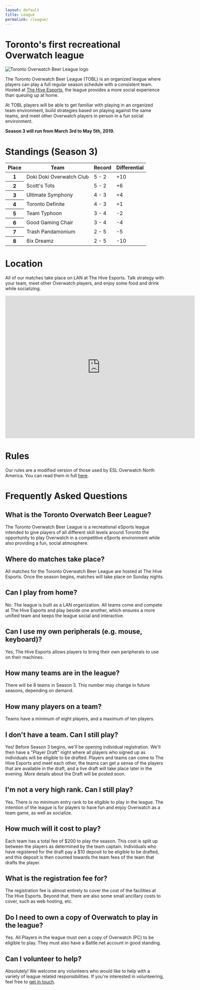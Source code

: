```yaml
---
layout: default
title: League
permalink: /league/
---
```


<div class="container">
  
  <div class="row justify-content-center page-section-no-line">
    <div class="col-12 col-md-10 col-xl-8">
      <h1 class="text-center">Toronto's first recreational Overwatch league</h1>
      <div>
        <img src="{{ site.baseurl }}/images/tobl_logo_v2.jpg" class="img-responsive img-logo" alt="Toronto Overwatch Beer League logo">
      </div>
      <p>The Toronto Overwatch Beer League (TOBL) is an organized league where players can play a full regular season schedule with a consistent team. Hosted at <a href="https://www.facebook.com/thehiveesports/">The Hive Esports</a>, the league provides a more social experience than queuing up at home.</p>
      <p>At TOBL players will be able to get familiar with playing in an organized team environment, build strategies based on playing against the same teams, and meet other Overwatch players in person in a fun social environment.</p>
      <p><strong>Season 3 will run from March 3rd to May 5th, 2019.</strong></p>
    </div>
  </div>

  <div class="row justify-content-center page-section-no-line">
    <div class="col-12 col-md-10 col-xl-8">
      <h1>Standings (Season 3)</h1>
      <table class="table">
        <thead>
          <th scope="col">Place</th>
          <th scope="col">Team</th>
          <th scope="col">Record</th>
          <th scope="col">Differential</th>
        </thead>
        <tbody>
          <tr>
            <th scope="row">1</th>
            <td>Doki Doki Overwatch Club</td>
            <td>5 - 2</td>
            <td>+10</td>
          </tr>
          <tr>
            <th scope="row">2</th>
            <td>Scott's Tots</td>
            <td>5 - 2</td>
            <td>+6</td>
          </tr>
          <tr>
            <th scope="row">3</th>
            <td>Ultimate Symphony</td>
            <td>4 - 3</td>
            <td>+4</td>
          </tr>
          <tr>
            <th scope="row">4</th>
            <td>Toronto Definite</td>
            <td>4 - 3</td>
            <td>+1</td>
          </tr>
          <tr>
            <th scope="row">5</th>
            <td>Team Typhoon</td>
            <td>3 - 4</td>
            <td>-2</td>
          </tr>
          <tr>
            <th scope="row">6</th>
            <td>Good Gaming Chair</td>
            <td>3 - 4</td>
            <td>-4</td>
          </tr>
          <tr>
            <th scope="row">7</th>
            <td>Trash Pandamonium</td>
            <td>2 - 5</td>
            <td>-5</td>
          </tr>
          <tr>
            <th scope="row">8</th>
            <td>6ix Dreamz</td>
            <td>2 - 5</td>
            <td>-10</td>
          </tr> 
        </tbody>
      </table>
    </div>
  </div>    
  
  <div class="row justify-content-center page-section-no-line">
    <div class="col-12 col-md-10 col-xl-8">
      <h1>Location</h1>
      <p>All of our matches take place on LAN at The Hive Esports. Talk strategy with your team, meet other Overwatch players, and enjoy some food and drink while socializing.</p>
      <div class="map-responsive">
        <iframe
  width="600"
  height="450"
  frameborder="0" style="border:0"
  src="https://www.google.com/maps/embed?pb=!1m18!1m12!1m3!1d2885.1084227746137!2d-79.39813908425393!3d43.68750927912014!2m3!1f0!2f0!3f0!3m2!1i1024!2i768!4f13.1!3m3!1m2!1s0x882b335b46a62d57%3A0x7299f91389e798f8!2sThe+Hive!5e0!3m2!1sen!2sca!4v1534813943290" allowfullscreen>
</iframe>
      </div>
    </div>
  </div>
  
  <div class="row justify-content-center page-section-no-line">
    <div class="col-12 col-md-10 col-xl-8">
      <h1>Rules</h1>
      <p>Our rules are a modified version of those used by ESL Overwatch North America. You can read them in full <a href="{{ site.baseurl }}/rules">here</a>.</p>
    </div>
  </div>
  
  <div class="row justify-content-center page-section-no-line">
    <div class="col-12 col-md-10 col-xl-8">
      <h1>Frequently Asked Questions</h1>
      <h2>What is the Toronto Overwatch Beer League?</h2>
      <p>The Toronto Overwatch Beer League is a recreational eSports league intended to give players of all different skill levels around Toronto the opportunity to play Overwatch in a competitive eSports environment while also providing a fun, social atmosphere.</p>
      <h2>Where do matches take place?</h2>
      <p>All matches for the Toronto Overwatch Beer League are hosted at The Hive Esports. Once the season begins, matches will take place on Sunday nights.</p>
      <h2>Can I play from home?</h2>
      <p>No. The league is built as a LAN organization. All teams come and compete at The Hive Esports and play beside one another, which ensures a more unified team and keeps the league social and interactive.</p>
      <h2>Can I use my own peripherals (e.g. mouse, keyboard)?</h2>
      <p>Yes, The Hive Esports allows players to bring their own peripherals to use on their machines.</p>
      <h2>How many teams are in the league?</h2>
      <p>There will be 8 teams in Season 3. This number may change in future seasons, depending on demand.</p>
      <h2>How many players on a team?</h2>
      <p>Teams have a minimum of eight players, and a maximum of ten players.</p>
      <h2>I don't have a team. Can I still play?</h2>
      <p>Yes! Before Season 3 begins, we'll be opening individual registration. We'll then have a "Player Draft" night where all players who signed up as individuals will be eligible to be drafted. Players and teams can come to The Hive Esports and meet each other, the teams can get a sense of the players that are available in the draft, and a live draft will take place later in the evening. More details about the Draft will be posted soon.</p>
      <h2>I'm not a very high rank. Can I still play?</h2>
      <p>Yes. There is no minimum entry rank to be eligible to play in the league. The intention of the league is for players to have fun and enjoy Overwatch as a team game, as well as socialize.</p>
      <h2>How much will it cost to play?</h2>
      <p>Each team has a total fee of $200 to play the season. This cost is split up between the players as determined by the team captain. Individuals who have registered for the draft pay a $10 deposit to be eligible to be drafted, and this deposit is then counted towards the team fees of the team that drafts the player.</p>
      <h2>What is the registration fee for?</h2>
      <p>The registration fee is almost entirely to cover the cost of the facilities at The Hive Esports. Beyond that, there are also some small ancillary costs to cover, such as web hosting, etc.</p>
      <h2>Do I need to own a copy of Overwatch to play in the league?</h2>
      <p>Yes. All Players in the league must own a copy of Overwatch (PC) to be eligible to play. They must also have a Battle.net account in good standing.</p>
      <h2>Can I volunteer to help?</h2>
      <p>Absolutely! We welcome any volunteers who would like to help with a variety of league related responsibilities. If you're interested in volunteering, feel free to <a href="{{ site.baseurl }}/contact/">get in touch</a>.</p>
    </div>
  </div>
  
</div>
